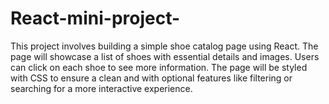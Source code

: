 # React-mini-project-
This project involves building a simple shoe catalog page using React. The page will showcase a list of shoes with essential details and images. Users can click on each shoe to see more information. The page will be styled with CSS to ensure a clean and with optional features like filtering or searching for a more interactive experience.
